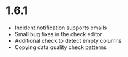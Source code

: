 # 1.6.1
* Incident notification supports emails
* Small bug fixes in the check editor
* Additional check to detect empty columns
* Copying data quality check patterns
